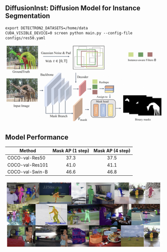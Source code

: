 ## DiffusionInst: Diffusion Model for Instance Segmentation

```
export DETECTRON2_DATASETS=/home/data
CUDA_VISIBLE_DEVICE=0 screen python main.py --config-file configs/res50.yaml 
```

![](results/arch.jpeg)

## Model Performance

 Method          | Mask AP (1 step) | Mask AP (4 step) 
-----------------|:----------------:|:----------------:
 COCO-val-Res50  |       37.3       |       37.5       
 COCO-val-Res101 |       41.0       |       41.1       
 COCO-val-Swin-B |       46.6       |       46.8       

![](results/visual.jpeg)